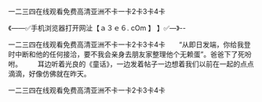 一二三四在线观看免费高清亚洲不卡一卡2卡3卡4卡

《——✅手机浏览器打开网沚【ａ３ｅ６. cOm 】 】✅—》--

一二三四在线观看免费高清亚洲不卡一卡2卡3卡4卡　　“从即日发端，你给我登时中断和他的任何接洽，要不我会亲身去朋友家整理他个无赖蛋”。爸爸下了死吩咐。
　　耳边听着光良的《童话》，一边发着帖子一边想着我们以前在一起的点点滴滴，好像仿佛就在昨天。





一二三四在线观看免费高清亚洲不卡一卡2卡3卡4卡
